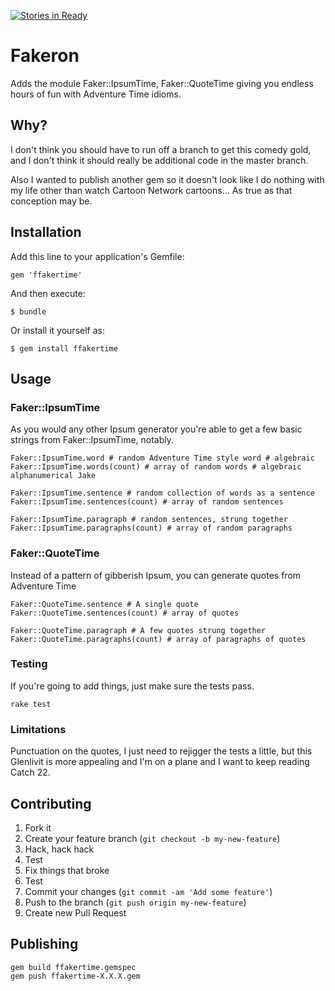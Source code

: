 [![Stories in Ready](https://badge.waffle.io/dirkkelly/ffakertime.png?label=ready&title=Ready)](https://waffle.io/dirkkelly/ffakertime)
# Fakeron

Adds the module Faker::IpsumTime, Faker::QuoteTime giving you endless hours of fun with Adventure Time idioms.

## Why?

I don't think you should have to run off a branch to get this comedy gold, and I don't think it should really be additional code in the master branch.

Also I wanted to publish another gem so it doesn't look like I do nothing with my life other than watch Cartoon Network cartoons... As true as that conception may be.

## Installation

Add this line to your application's Gemfile:

    gem 'ffakertime'

And then execute:

    $ bundle

Or install it yourself as:

    $ gem install ffakertime

## Usage

### Faker::IpsumTime

As you would any other Ipsum generator you're able to get a few basic strings from Faker::IpsumTime, notably.

    Faker::IpsumTime.word # random Adventure Time style word # algebraic
    Faker::IpsumTime.words(count) # array of random words # algebraic alphanumerical Jake

    Faker::IpsumTime.sentence # random collection of words as a sentence
    Faker::IpsumTime.sentences(count) # array of random sentences

    Faker::IpsumTime.paragraph # random sentences, strung together
    Faker::IpsumTime.paragraphs(count) # array of random paragraphs

### Faker::QuoteTime

Instead of a pattern of gibberish Ipsum, you can generate quotes from Adventure Time

    Faker::QuoteTime.sentence # A single quote
    Faker::QuoteTime.sentences(count) # array of quotes

    Faker::QuoteTime.paragraph # A few quotes strung together
    Faker::QuoteTime.paragraphs(count) # array of paragraphs of quotes

### Testing

If you're going to add things, just make sure the tests pass.

    rake test

### Limitations

Punctuation on the quotes, I just need to rejigger the tests a little, but this Glenlivit is more appealing and I'm on a plane and I want to keep reading Catch 22.

## Contributing

1. Fork it
2. Create your feature branch (`git checkout -b my-new-feature`)
3. Hack, hack hack
4. Test
5. Fix things that broke
6. Test
7. Commit your changes (`git commit -am 'Add some feature'`)
8. Push to the branch (`git push origin my-new-feature`)
9. Create new Pull Request

## Publishing

```
gem build ffakertime.gemspec
gem push ffakertime-X.X.X.gem
```
